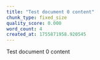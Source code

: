 ```yaml
---
title: "Test document 0 content"
chunk_type: fixed_size
quality_score: 0.000
word_count: 4
created_at: 1755871958.920545
---
```


Test document 0 content